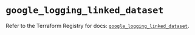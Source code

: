 # `google_logging_linked_dataset`

Refer to the Terraform Registry for docs: [`google_logging_linked_dataset`](https://registry.terraform.io/providers/hashicorp/google/6.39.0/docs/resources/logging_linked_dataset).
